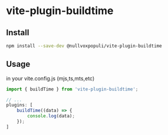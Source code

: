 # vite-plugin-buildtime

## Install


```bash
npm install --save-dev @nullvoxpopuli/vite-plugin-buildtime
```

## Usage

in your vite.config.js (mjs,ts,mts,etc)
```js
import { buildTime } from 'vite-plugin-buildtime';

// ...
plugins: [
    buildTime((data) => {
        console.log(data);
    });
]

```
